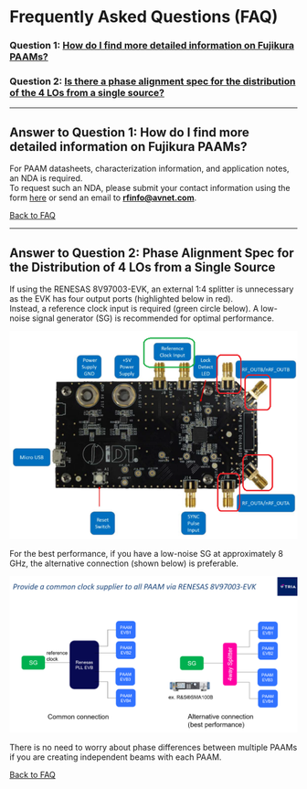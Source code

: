 # Frequently Asked Questions (FAQ)

### __Question 1:__ [How do I find more detailed information on Fujikura PAAMs?](#answer-to-question-1)

### __Question 2:__ [Is there a phase alignment spec for the distribution of the 4 LOs from a single source?](#answer-to-question-2)

---

## <a id="answer-to-question-1"></a> Answer to Question 1: How do I find more detailed information on Fujikura PAAMs?

For PAAM datasheets, characterization information, and application notes, an NDA is required.  
To request such an NDA, please submit your contact information using the form [here](https://www.avnet.com/wps/portal/us/products/avnet-boards/avnet-board-families/5g-mmwave-paam-development-platform/5g-mmwave-paam-platform-family) or send an email to **rfinfo@avnet.com**.

[Back to FAQ](#frequently-asked-questions-faq)

---

## <a id="answer-to-question-2"></a> Answer to Question 2: Phase Alignment Spec for the Distribution of 4 LOs from a Single Source

If using the RENESAS 8V97003-EVK, an external 1:4 splitter is unnecessary as the EVK has four output ports (highlighted below in red).  
Instead, a reference clock input is required (green circle below). A low-noise signal generator (SG) is recommended for optimal performance.

<img src="./media/Renesas-EVK-ports.png" style="width:6.5in;height:auto;" />

For the best performance, if you have a low-noise SG at approximately 8 GHz, the alternative connection (shown below) is preferable.

<img src="./media/Common-clock-4paams1.png" style="width:6.5in;height:auto;" />

There is no need to worry about phase differences between multiple PAAMs if you are creating independent beams with each PAAM.

[Back to FAQ](#frequently-asked-questions-faq)
